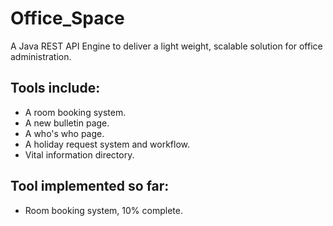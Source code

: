 # Office_Space

A Java REST API Engine to deliver a light weight, scalable solution for office administration. 

## Tools include:
* A room booking system. 
* A new bulletin page. 
* A who's who page. 
* A holiday request system and workflow. 
* Vital information directory. 

## Tool implemented so far:
* Room booking system, 10% complete. 

  
